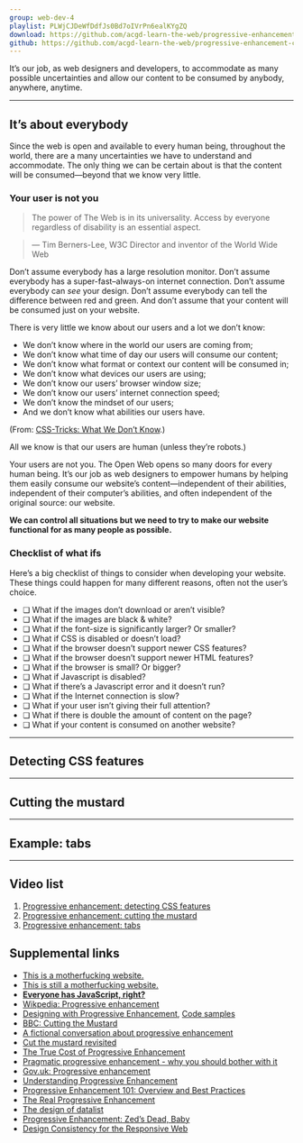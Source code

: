 ```yaml
---
group: web-dev-4
playlist: PLWjCJDeWfDdfJs0Bd7oIVrPn6ealKYgZQ
download: https://github.com/acgd-learn-the-web/progressive-enhancement-code/archive/master.zip
github: https://github.com/acgd-learn-the-web/progressive-enhancement-code
---
```


It’s our job, as web designers and developers, to accommodate as many possible uncertainties and allow our content to be consumed by anybody, anywhere, anytime.

---

## It’s about everybody

Since the web is open and available to every human being, throughout the world, there are a many uncertainties we have to understand and accommodate. The only thing we can be certain about is that the content will be consumed—beyond that we know very little.

### Your user is not you

> The power of The Web is in its universality. Access by everyone regardless of disability is an essential aspect.

> — Tim Berners-Lee, W3C Director and inventor of the World Wide Web

Don’t assume everybody has a large resolution monitor. Don’t assume everybody has a super-fast–always-on internet connection. Don’t assume everybody can *see* your design. Don’t assume everybody can tell the difference between red and green. And don’t assume that your content will be consumed just on your website.

There is very little we know about our users and a lot we don’t know:

- We don’t know where in the world our users are coming from;
- We don’t know what time of day our users will consume our content;
- We don’t know what format or context our content will be consumed in;
- We don’t know what devices our users are using;
- We don’t know our users’ browser window size;
- We don’t know our users’ internet connection speed;
- We don’t know the mindset of our users;
- And we don’t know what abilities our users have.

(From: [CSS-Tricks: What We Don’t Know](http://css-tricks.com/14664-what-we-dont-know/).)

All we know is that our users are human (unless they’re robots.)

Your users are not you. The Open Web opens so many doors for every human being. It’s our job as web designers to empower humans by helping them easily consume our website’s content—independent of their abilities, independent of their computer’s abilities, and often independent of the original source: our website.

**We can control all situations but we need to try to make our website functional for as many people as possible.**

### Checklist of what ifs

Here’s a big checklist of things to consider when developing your website. These things could happen for many different reasons, often not the user’s choice.

- ❏ What if the images don’t download or aren’t visible?
- ❏ What if the images are black & white?
- ❏ What if the font-size is significantly larger? Or smaller?
- ❏ What if CSS is disabled or doesn’t load?
- ❏ What if the browser doesn’t support newer CSS features?
- ❏ What if the browser doesn’t support newer HTML features?
- ❏ What if the browser is small? Or bigger?
- ❏ What if Javascript is disabled?
- ❏ What if there’s a Javascript error and it doesn’t run?
- ❏ What if the Internet connection is slow?
- ❏ What if your user isn’t giving their full attention?
- ❏ What if there is double the amount of content on the page?
- ❏ What if your content is consumed on another website?

---

## Detecting CSS features

---

## Cutting the mustard

---

## Example: tabs

---

## Video list

1. [Progressive enhancement: detecting CSS features](https://www.youtube.com/watch?v=DHpr10QSEcg&list=PLWjCJDeWfDdfJs0Bd7oIVrPn6ealKYgZQ&index=1)
2. [Progressive enhancement: cutting the mustard](https://www.youtube.com/watch?v=zbMJtxDD-4I&list=PLWjCJDeWfDdfJs0Bd7oIVrPn6ealKYgZQ&index=2)
3. [Progressive enhancement: tabs](https://www.youtube.com/watch?v=22v5nl4lFok&index=3&list=PLWjCJDeWfDdfJs0Bd7oIVrPn6ealKYgZQ)

## Supplemental links

- [This is a motherfucking website.](http://motherfuckingwebsite.com/)
- [This is still a motherfucking website.](http://bettermotherfuckingwebsite.com/)
- **[Everyone has JavaScript, right?](http://kryogenix.org/code/browser/everyonehasjs.html)**
- [Wikpedia: Progressive enhancement](https://en.wikipedia.org/wiki/Progressive_enhancement)
- [Designing with Progressive Enhancement](https://www.filamentgroup.com/dwpe/), [Code samples](https://www.filamentgroup.com/dwpe/code/)
- [BBC: Cutting the Mustard](http://responsivenews.co.uk/post/18948466399/cutting-the-mustard)
- [A fictional conversation about progressive enhancement](https://tommorris.org/posts/9370)
- [Cut the mustard revisited](https://justmarkup.com/log/2015/02/26/cut-the-mustard-revisited/)
- [The True Cost of Progressive Enhancement](http://blog.easy-designs.net/archives/the-true-cost-of-progressive-enhancement/)
- [Pragmatic progressive enhancement - why you should bother with it](http://icant.co.uk/articles/pragmatic-progressive-enhancement/)
- [Gov.uk: Progressive enhancement](https://www.gov.uk/service-manual/making-software/progressive-enhancement.html)
- [Understanding Progressive Enhancement](http://alistapart.com/article/understandingprogressiveenhancement)
- [Progressive Enhancement 101: Overview and Best Practices](http://sixrevisions.com/web-development/progressive-enhancement/)
- [The Real Progressive Enhancement](http://adamsilver.io/articles/the-real-progressive-enhancement/)
- [The design of datalist](https://adactio.com/journal/4272)
- [Progressive Enhancement: Zed’s Dead, Baby](http://tomdale.net/2013/09/progressive-enhancement-is-dead/)
- [Design Consistency for the Responsive Web](https://docs.google.com/presentation/d/10xurAtRO5tCN4UjqbgbBnASXlVYsX-wul9A3w3-FfBc/edit?pli=1)
